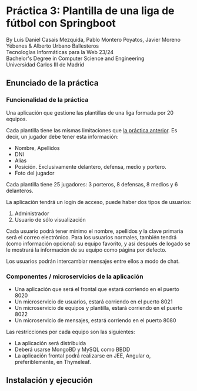 # Práctica 3: Plantilla de una liga de fútbol con Springboot
By Luis Daniel Casais Mezquida, Pablo Montero Poyatos, Javier Moreno Yébenes & Alberto Urbano Ballesteros  
Tecnologías Informáticas para la Web 23/24  
Bachelor's Degree in Computer Science and Engineering  
Universidad Carlos III de Madrid


## Enunciado de la práctica

### Funcionalidad de la práctica
Una aplicación que gestione las plantillas de una liga formada por 20 equipos. 

Cada plantilla tiene las mismas limitaciones que [la práctica anterior](https://github.com/ldcas-uc3m/TIW-P2). Es decir, un jugador debe tener esta información:
- Nombre, Apellidos
- DNI
- Alias
- Posición. Exclusivamente delantero, defensa, medio y portero.
- Foto del jugador

Cada plantilla tiene 25 jugadores: 3 porteros, 8 defensas, 8 medios y 6 delanteros.


La aplicación tendrá un login de acceso, puede haber dos tipos de usuarios:
1. Administrador
2. Usuario de sólo visualización

Cada usuario podrá tener mínimo el nombre, apellidos y la clave primaria será el correo electrónico. Para los usuarios normales, también tendrá (como información opcional) su equipo favorito, y así después de logado se le mostrará la información de su equipo como página por defecto.

Los usuarios podrán intercambiar mensajes entre ellos a modo de chat.


### Componentes / microservicios de la aplicación

- Una aplicación que será el frontal que estará corriendo en el puerto 8020
- Un microservicio de usuarios, estará corriendo en el puerto 8021
- Un microservicio de equipos y plantilla, estará corriendo en el puerto 8022
- Un microservicio de mensajes, estará corriendo en el puerto 8080

Las restricciones por cada equipo son las siguientes:

- La aplicación será distribuida
- Deberá usarse MongoBD y MySQL como BBDD
- La aplicación frontal podrá realizarse en JEE, Angular o, preferiblemente, en Thymeleaf.



## Instalación y ejecución


